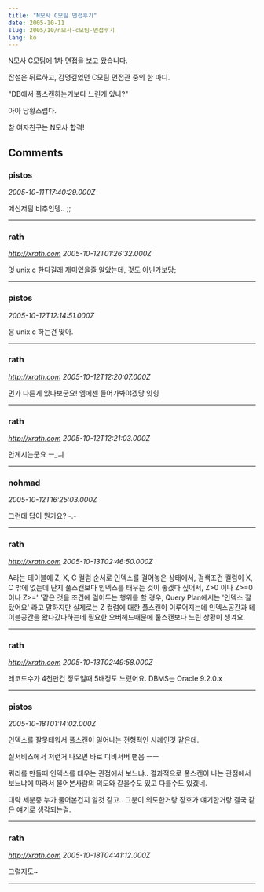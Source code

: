 ```yaml
---
title: "N모사 C모팀 면접후기"
date: 2005-10-11
slug: 2005/10/n모사-c모팀-면접후기
lang: ko
---
```


N모사 C모팀에 1차 면접을 보고 왔습니다.

잡설은 뒤로하고, 감명깊었던 C모팀 면접관 중의 한 마디.

"DB에서 풀스캔하는거보다 느린게 있나?"

아아 당황스럽다.

참 여자친구는 N모사 합격!

## Comments

### pistos
*2005-10-11T17:40:29.000Z*

메신저팀 비추인뎅.. ;;

---

### rath
*http://xrath.com*
*2005-10-12T01:26:32.000Z*

엇 unix c 한다길래 재미있을줄 알았는데, 것도 아닌가보당;

---

### pistos
*2005-10-12T12:14:51.000Z*

응 unix c 하는건 맞아.

---

### rath
*http://xrath.com*
*2005-10-12T12:20:07.000Z*

먼가 다른게 있나보군요! 엠에센 들어가봐야겠당 잇힝

---

### rath
*http://xrath.com*
*2005-10-12T12:21:03.000Z*

안계시는군요 ㅡ_ㅢ

---

### nohmad
*2005-10-12T16:25:03.000Z*

그런데 답이 뭔가요? -.-

---

### rath
*http://xrath.com*
*2005-10-13T02:46:50.000Z*

A라는 테이블에 Z, X, C 컬럼 순서로 인덱스를 걸어놓은 상태에서, 검색조건 컬럼이 X, C 밖에 없는데 단지 풀스캔보다 인덱스를 태우는 것이 좋겠다 싶어서, Z>0 이나 Z>=0 이나 Z>=' '같은 것을 조건에 걸어두는 행위를 할 경우, Query Plan에서는 '인덱스 잘 탔어요' 라고 말하지만 실제로는 Z 컬럼에 대한 풀스캔이 이루어지는데 인덱스공간과 테이블공간을 왔다갔다하는데 필요한 오버헤드때문에 풀스캔보다 느린 상황이 생겨요.

---

### rath
*http://xrath.com*
*2005-10-13T02:49:58.000Z*

레코드수가 4천만건 정도일때 5배정도 느렸어요. DBMS는 Oracle 9.2.0.x

---

### pistos
*2005-10-18T01:14:02.000Z*

인덱스를 잘못태워서 풀스캔이 일어나는 전형적인 사례인것 같은데.

실서비스에서 저런거 나오면 바로 디비서버 뻗음 ㅡㅡ

쿼리를 만들때 인덱스를 태우는 관점에서 보느냐.. 결과적으로 풀스캔이 나는 관점에서 보느냐에 따라서 물어본사람의 의도와 같을수도 있고 다를수도 있겠네.

대략 세분중 누가 물어본건지 알것 같고.. 그분이 의도한거랑 장호가 얘기한거랑 결국 같은 얘기로 생각되는걸.

---

### rath
*http://xrath.com*
*2005-10-18T04:41:12.000Z*

그럴지도~

---

